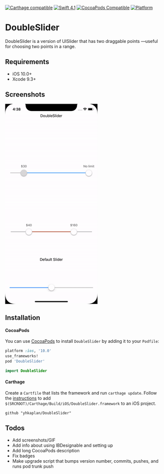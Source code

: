 [![Carthage compatible](https://img.shields.io/badge/Carthage-compatible-4BC51D.svg?style=flat)](https://github.com/Carthage/Carthage)
[![Swift 4.1](https://img.shields.io/badge/Swift-4.1-orange.svg?style=flat)](swift.org)
[![CocoaPods Compatible](https://img.shields.io/cocoapods/v/DoubleSlider.svg)](https://img.shields.io/cocoapods/v/DoubleSlider.svg)
[![Platform](https://img.shields.io/cocoapods/p/DoubleSlider.svg?style=flat)](http://cocoapods.org/pods/DoubleSlider)
# DoubleSlider
DoubleSlider is a version of UISlider that has two draggable points —useful for choosing two points in a range. 

## Requirements
- iOS 10.0+
- Xcode 9.3+

## Screenshots
![demo](demo.gif)

## Installation

#### CocoaPods
You can use [CocoaPods](http://cocoapods.org/) to install `DoubleSlider` by adding it to your `Podfile`:

```ruby
platform :ios, '10.0'
use_frameworks!
pod 'DoubleSlider'
```
``` swift
import DoubleSlider
```
#### Carthage
Create a `Cartfile` that lists the framework and run `carthage update`. Follow the [instructions](https://github.com/Carthage/Carthage#if-youre-building-for-ios) to add `$(SRCROOT)/Carthage/Build/iOS/DoubleSlider.framework` to an iOS project.

```
github "yhkaplan/DoubleSlider"
```

## Todos
* Add screenshots/GIF
* Add info about using IBDesignable and setting up
* Add long CocoaPods description
* Fix badges
* Make upgrade script that bumps version number, commits, pushes, and runs pod trunk push
